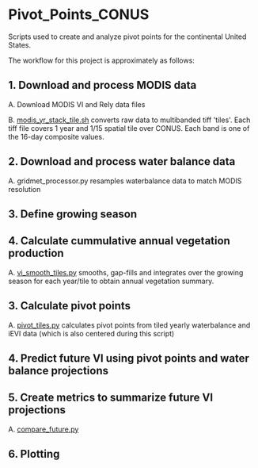 # Pivot_Points_CONUS
Scripts used to create and analyze pivot points for the continental United States. 

The workflow for this project is approximately as follows:

## 1. Download and process MODIS data

A. Download MODIS VI and Rely data files

B. [modis_yr_stack_tile.sh](src/modis_yr_stack_tile.sh) converts raw data to multibanded tiff 'tiles'. Each tiff file covers 1 year and 1/15 spatial tile over CONUS. Each band is one of the 16-day composite values.


## 2. Download and process water balance data

A. gridmet_processor.py resamples waterbalance data to match MODIS resolution

## 3. Define growing season



## 4. Calculate cummulative annual vegetation production

A. [vi_smooth_tiles.py](src/vi_smooth_tiles.py) smooths, gap-fills and integrates over the growing season for each year/tile to obtain annual vegetation summary.


## 3. Calculate pivot points

A. [pivot_tiles.py](src/pivot_tiles.py) calculates pivot points from tiled yearly waterbalance and iEVI data (which is also centered during this script)


## 4. Predict future VI using pivot points and water balance projections



## 5. Create metrics to summarize future VI projections

A. [compare_future.py](src/compare_future.py)

## 6. Plotting
